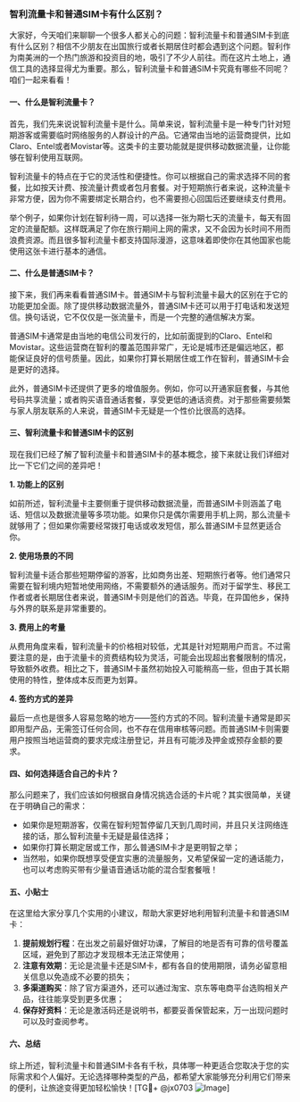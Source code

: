 ### 智利流量卡和普通SIM卡有什么区别？

大家好，今天咱们来聊聊一个很多人都关心的问题：智利流量卡和普通SIM卡到底有什么区别？相信不少朋友在出国旅行或者长期居住时都会遇到这个问题。智利作为南美洲的一个热门旅游和投资目的地，吸引了不少人前往。而在这片土地上，通信工具的选择显得尤为重要。那么，智利流量卡和普通SIM卡究竟有哪些不同呢？咱们一起来看看！

#### 一、什么是智利流量卡？

首先，我们先来说说智利流量卡是什么。简单来说，智利流量卡是一种专门针对短期游客或需要临时网络服务的人群设计的产品。它通常由当地的运营商提供，比如Claro、Entel或者Movistar等。这类卡的主要功能就是提供移动数据流量，让你能够在智利使用互联网。

智利流量卡的特点在于它的灵活性和便捷性。你可以根据自己的需求选择不同的套餐，比如按天计费、按流量计费或者包月套餐。对于短期旅行者来说，这种流量卡非常方便，因为你不需要绑定长期合约，也不需要担心回国后还要继续支付费用。

举个例子，如果你计划在智利待一周，可以选择一张为期七天的流量卡，每天有固定的流量配额。这样既满足了你在旅行期间上网的需求，又不会因为长时间不用而浪费资源。而且很多智利流量卡都支持国际漫游，这意味着即使你在其他国家也能使用这张卡进行基本的通信。

#### 二、什么是普通SIM卡？

接下来，我们再来看看普通SIM卡。普通SIM卡与智利流量卡最大的区别在于它的功能更加全面。除了提供移动数据流量外，普通SIM卡还可以用于打电话和发送短信。换句话说，它不仅仅是一张流量卡，而是一个完整的通信解决方案。

普通SIM卡通常是由当地的电信公司发行的，比如前面提到的Claro、Entel和Movistar。这些运营商在智利的覆盖范围非常广，无论是城市还是偏远地区，都能保证良好的信号质量。因此，如果你打算长期居住或工作在智利，普通SIM卡会是更好的选择。

此外，普通SIM卡还提供了更多的增值服务。例如，你可以开通家庭套餐，与其他号码共享流量；或者购买语音通话套餐，享受更低的通话资费。对于那些需要频繁与家人朋友联系的人来说，普通SIM卡无疑是一个性价比很高的选择。

#### 三、智利流量卡和普通SIM卡的区别

现在我们已经了解了智利流量卡和普通SIM卡的基本概念，接下来就让我们详细对比一下它们之间的差异吧！

**1. 功能上的区别**

如前所述，智利流量卡主要侧重于提供移动数据流量，而普通SIM卡则涵盖了电话、短信以及数据流量等多项功能。如果你只是偶尔需要用手机上网，那么流量卡就够用了；但如果你需要经常拨打电话或收发短信，那么普通SIM卡显然更适合你。

**2. 使用场景的不同**

智利流量卡适合那些短期停留的游客，比如商务出差、短期旅行者等。他们通常只需要在智利境内短暂地使用网络，不需要额外的通话服务。而对于留学生、移民工作者或者长期居住者来说，普通SIM卡则是他们的首选。毕竟，在异国他乡，保持与外界的联系是非常重要的。

**3. 费用上的考量**

从费用角度来看，智利流量卡的价格相对较低，尤其是针对短期用户而言。不过需要注意的是，由于流量卡的资费结构较为灵活，可能会出现超出套餐限制的情况，导致额外收费。相比之下，普通SIM卡虽然初始投入可能稍高一些，但由于其长期使用的特性，整体成本反而更为划算。

**4. 签约方式的差异**

最后一点也是很多人容易忽略的地方——签约方式的不同。智利流量卡通常是即买即用型产品，无需签订任何合同，也不存在信用审核等问题。而普通SIM卡则需要用户按照当地运营商的要求完成注册登记，并且有可能涉及押金或预存金额的要求。

#### 四、如何选择适合自己的卡片？

那么问题来了，我们应该如何根据自身情况挑选合适的卡片呢？其实很简单，关键在于明确自己的需求：

- 如果你是短期游客，仅需在智利短暂停留几天到几周时间，并且只关注网络连接的话，那么智利流量卡无疑是最佳选择；
- 如果你打算长期定居或工作，那么普通SIM卡才是更明智之举；
- 当然啦，如果你既想享受便宜实惠的流量服务，又希望保留一定的通话能力，也可以考虑购买带有少量语音通话功能的混合型套餐哦！

#### 五、小贴士

在这里给大家分享几个实用的小建议，帮助大家更好地利用智利流量卡和普通SIM卡：

1. **提前规划行程**：在出发之前最好做好功课，了解目的地是否有可靠的信号覆盖区域，避免到了那边才发现根本无法正常使用；
2. **注意有效期**：无论是流量卡还是SIM卡，都有各自的使用期限，请务必留意相关信息以免造成不必要的损失；
3. **多渠道购买**：除了官方渠道外，还可以通过淘宝、京东等电商平台选购相关产品，往往能享受到更多优惠；
4. **保存好资料**：无论是激活码还是说明书，都要妥善保管起来，万一出现问题时可以及时查阅参考。

#### 六、总结

综上所述，智利流量卡和普通SIM卡各有千秋，具体哪一种更适合您取决于您的实际需求和个人偏好。无论选择哪种类型的产品，都希望大家能够充分利用它们带来的便利，让旅途变得更加轻松愉快！[TG💪+ @jx0703 ![Image](https://github.com/user-attachments/assets/dbca1d08-cadb-493c-b0ec-ad6f7a83f270)]